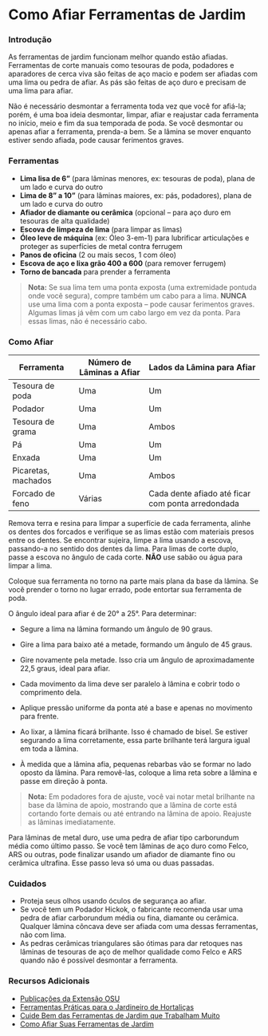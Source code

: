 # Como Afiar Ferramentas de Jardim

### Introdução

As ferramentas de jardim funcionam melhor quando estão afiadas. Ferramentas de corte manuais como tesouras de poda, podadores e aparadores de cerca viva são feitas de aço macio e podem ser afiadas com uma lima ou pedra de afiar. As pás são feitas de aço duro e precisam de uma lima para afiar.

Não é necessário desmontar a ferramenta toda vez que você for afiá-la; porém, é uma boa ideia desmontar, limpar, afiar e reajustar cada ferramenta no início, meio e fim da sua temporada de poda. Se você desmontar ou apenas afiar a ferramenta, prenda-a bem. Se a lâmina se mover enquanto estiver sendo afiada, pode causar ferimentos graves.

### Ferramentas

- **Lima lisa de 6”** (para lâminas menores, ex: tesouras de poda), plana de um lado e curva do outro
- **Lima de 8” a 10”** (para lâminas maiores, ex: pás, podadores), plana de um lado e curva do outro
- **Afiador de diamante ou cerâmica** (opcional – para aço duro em tesouras de alta qualidade)
- **Escova de limpeza de lima** (para limpar as limas)
- **Óleo leve de máquina** (ex: Óleo 3-em-1) para lubrificar articulações e proteger as superfícies de metal contra ferrugem
- **Panos de oficina** (2 ou mais secos, 1 com óleo)
- **Escova de aço e lixa grão 400 a 600** (para remover ferrugem)
- **Torno de bancada** para prender a ferramenta

> **Nota:** Se sua lima tem uma ponta exposta (uma extremidade pontuda onde você segura), compre também um cabo para a lima. **NUNCA** use uma lima com a ponta exposta – pode causar ferimentos graves. Algumas limas já vêm com um cabo largo em vez da ponta. Para essas limas, não é necessário cabo.

### Como Afiar


| Ferramenta              | Número de Lâminas a Afiar | Lados da Lâmina para Afiar              |
|-------------------------|---------------------------|------------------------------------------|
| Tesoura de poda         | Uma                       | Um                                       |
| Podador                 | Uma                       | Um                                       |
| Tesoura de grama        | Uma                       | Ambos                                    |
| Pá                      | Uma                       | Um                                       |
| Enxada                  | Uma                       | Um                                       |
| Picaretas, machados     | Uma                       | Ambos                                    |
| Forcado de feno         | Várias                    | Cada dente afiado até ficar com ponta arredondada |


Remova terra e resina para limpar a superfície de cada ferramenta, alinhe os dentes dos forcados e verifique se as limas estão com materiais presos entre os dentes. Se encontrar sujeira, limpe a lima usando a escova, passando-a no sentido dos dentes da lima. Para limas de corte duplo, passe a escova no ângulo de cada corte. **NÃO** use sabão ou água para limpar a lima.


Coloque sua ferramenta no torno na parte mais plana da base da lâmina. Se você prender o torno no lugar errado, pode entortar sua ferramenta de poda.


O ângulo ideal para afiar é de 20° a 25°. Para determinar:

- Segure a lima na lâmina formando um ângulo de 90 graus.
- Gire a lima para baixo até a metade, formando um ângulo de 45 graus.
- Gire novamente pela metade. Isso cria um ângulo de aproximadamente 22,5 graus, ideal para afiar.


- Cada movimento da lima deve ser paralelo à lâmina e cobrir todo o comprimento dela.
- Aplique pressão uniforme da ponta até a base e apenas no movimento para frente.
- Ao lixar, a lâmina ficará brilhante. Isso é chamado de bisel. Se estiver segurando a lima corretamente, essa parte brilhante terá largura igual em toda a lâmina.
- À medida que a lâmina afia, pequenas rebarbas vão se formar no lado oposto da lâmina. Para removê-las, coloque a lima reta sobre a lâmina e passe em direção à ponta.

> **Nota:** Em podadores fora de ajuste, você vai notar metal brilhante na base da lâmina de apoio, mostrando que a lâmina de corte está cortando forte demais ou até entrando na lâmina de apoio. Reajuste as lâminas imediatamente.


Para lâminas de metal duro, use uma pedra de afiar tipo carborundum média como último passo. Se você tem lâminas de aço duro como Felco, ARS ou outras, pode finalizar usando um afiador de diamante fino ou cerâmica ultrafina. Esse passo leva só uma ou duas passadas.

### Cuidados

- Proteja seus olhos usando óculos de segurança ao afiar.
- Se você tem um Podador Hickok, o fabricante recomenda usar uma pedra de afiar carborundum média ou fina, diamante ou cerâmica. Qualquer lâmina côncava deve ser afiada com uma dessas ferramentas, não com lima.
- As pedras cerâmicas triangulares são ótimas para dar retoques nas lâminas de tesouras de aço de melhor qualidade como Felco e ARS quando não é possível desmontar a ferramenta.

### Recursos Adicionais

- [Publicações da Extensão OSU](https://catalog.extension.oregonstate.edu)
- [Ferramentas Práticas para o Jardineiro de Hortaliças](http://extension.oregonstate.edu/gardening/practical-tools-vegetable-gardener)
- [Cuide Bem das Ferramentas de Jardim que Trabalham Muito](http://extension.oregonstate.edu/gardening/take-good-care-hard-working-garden-tools)
- [Como Afiar Suas Ferramentas de Jardim](http://extension.oregonstate.edu/benton/sites/default/files/sharpgdn_insights2012.pdf)

